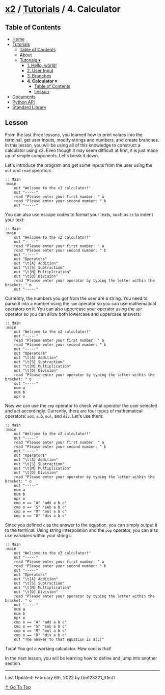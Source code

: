 # [x2](../../README.md) / [Tutorials](../tutorials.md) / 4. Calculator

## Table of Contents

- [Home](../../README.md)
- [Tutorials](../tutorials.md)
    - [Table of Contents](#table-of-contents)
    - [About](#about)
    - [Tutorials ▾](#tutorials)
        - [1. Hello, world!](./1helloWorld.md)
        - [2. User Input](./2userInput.md)
        - [3. Branches](./3branches.md)
        - **4. Calculator ▾**
            - [Table of Contents](#table-of-contents)
            - [Lesson](#lesson)
- [Documents](../documents.md)
- [Python API](../standardLibrary.md)
- [Standard Library](../pythonAPI.md)

## Lesson

From the last three lessons, you learned how to print values into the terminal, get user inputs, modify strings and numbers, and create branches. In this lesson, you will be using all of this knowledge to construct a calculator using x2. Even though it may seem difficult at first, it is just made up of simple components. Let's break it down.

Let's introduce the program and get some inputs from the user using the `out` and `read` operators:

```xt
:: Main
:main
    out "Welcome to the x2 calculator!"
    out "-----"
    read "Please enter your first number: " a
    read "Please enter your second number: " b
    out "-----"
```

You can also use escape codes to format your texts, such as `\t` to indent your text:

```xt
:: Main
:main
    out "Welcome to the x2 calculator!"
    out "-----"
    read "Please enter your first number: " a
    read "Please enter your second number: " b
    out "-----"
    out "Operators"
    out "\t[A] Addition"
    out "\t[S] Subtraction"
    out "\t[M] Multiplication"
    out "\t[D] Division"
    read "Please enter your operator by typing the letter within the bracket: " o
    out "-----"
```

Currently, the numbers you got from the user are a string. You need to parse it into a number using the `num` operator so you can use mathematical operators on it. You can also uppercase your operator using the `upr` operator so you can allow both lowercase and uppercase answers:

```xt
:: Main
:main
    out "Welcome to the x2 calculator!"
    out "-----"
    read "Please enter your first number: " a
    read "Please enter your second number: " b
    out "-----"
    out "Operators"
    out "\t[A] Addition"
    out "\t[S] Subtraction"
    out "\t[M] Multiplication"
    out "\t[D] Division"
    read "Please enter your operator by typing the letter within the bracket: " o
    out "-----"
    num a
    num b
    upr o
```

Now we can use the `cmp` operator to check what operator the user selected and act accordingly. Currently, there are four types of mathematical operators: `add`, `sub`, `mul`, and `div`. Let's use them:

```xt
:: Main
:main
    out "Welcome to the x2 calculator!"
    out "-----"
    read "Please enter your first number: " a
    read "Please enter your second number: " b
    out "-----"
    out "Operators"
    out "\t[A] Addition"
    out "\t[S] Subtraction"
    out "\t[M] Multiplication"
    out "\t[D] Division"
    read "Please enter your operator by typing the letter within the bracket: " o
    out "-----"
    num a
    num b
    upr o
    cmp o == "A" "add a b c"
    cmp o == "S" "sub a b c"
    cmp o == "M" "mul a b c"
    cmp o == "D" "div a b c"
```

Since you defined `c` as the answer to the equation, you can simply output it to the terminal. Using string interpolation and the `pop` operator, you can also use variables within your strings:

```xt
:: Main
:main
    out "Welcome to the x2 calculator!"
    out "-----"
    read "Please enter your first number: " a
    read "Please enter your second number: " b
    out "-----"
    out "Operators"
    out "\t[A] Addition"
    out "\t[S] Subtraction"
    out "\t[M] Multiplication"
    out "\t[D] Division"
    read "Please enter your operator by typing the letter within the bracket: " o
    out "-----"
    num a
    num b
    upr o
    cmp o == "A" "add a b c"
    cmp o == "S" "sub a b c"
    cmp o == "M" "mul a b c"
    cmp o == "D" "div a b c"
    out "The answer to that equation is $(c)"
```

Tada! You got a working calculator. How cool is that!

In the next lesson, you will be learning how to define and jump into another section.

---

Last Updated: February 6th, 2022 by Dm123321_31mD

[↑ Go To Top](#x2--tutorials--4-calculator)